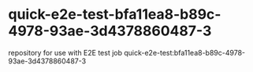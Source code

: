 # quick-e2e-test-bfa11ea8-b89c-4978-93ae-3d4378860487-3
repository for use with E2E test job quick-e2e-test:bfa11ea8-b89c-4978-93ae-3d4378860487-3
